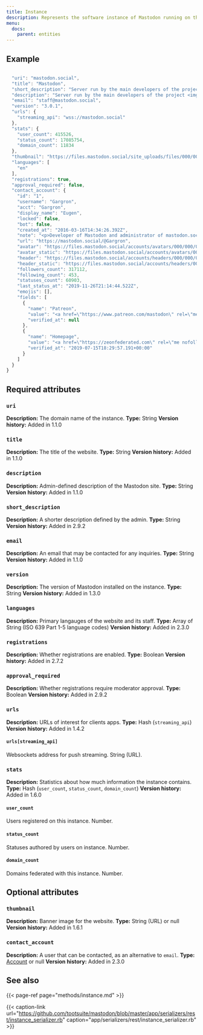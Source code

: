 ```yaml
---
title: Instance
description: Represents the software instance of Mastodon running on this domain.
menu:
  docs:
    parent: entities
---
```


## Example

```javascript

  "uri": "mastodon.social",
  "title": "Mastodon",
  "short_description": "Server run by the main developers of the project <img draggable=\"false\" alt=\"🐘\" class=\"emojione\" src=\"https://mastodon.social/emoji/1f418.svg\" /> It is not focused on any particular niche interest - everyone is welcome as long as you follow our code of conduct!",
  "description": "Server run by the main developers of the project <img draggable=\"false\" alt=\"🐘\" class=\"emojione\" src=\"https://mastodon.social/emoji/1f418.svg\" /> It is not focused on any particular niche interest - everyone is welcome as long as you follow our code of conduct!",
  "email": "staff@mastodon.social",
  "version": "3.0.1",
  "urls": {
    "streaming_api": "wss://mastodon.social"
  },
  "stats": {
    "user_count": 415526,
    "status_count": 17085754,
    "domain_count": 11834
  },
  "thumbnail": "https://files.mastodon.social/site_uploads/files/000/000/001/original/vlcsnap-2018-08-27-16h43m11s127.png",
  "languages": [
    "en"
  ],
  "registrations": true,
  "approval_required": false,
  "contact_account": {
    "id": "1",
    "username": "Gargron",
    "acct": "Gargron",
    "display_name": "Eugen",
    "locked": false,
    "bot": false,
    "created_at": "2016-03-16T14:34:26.392Z",
    "note": "<p>Developer of Mastodon and administrator of mastodon.social. I post service announcements, development updates, and personal stuff.</p>",
    "url": "https://mastodon.social/@Gargron",
    "avatar": "https://files.mastodon.social/accounts/avatars/000/000/001/original/d96d39a0abb45b92.jpg",
    "avatar_static": "https://files.mastodon.social/accounts/avatars/000/000/001/original/d96d39a0abb45b92.jpg",
    "header": "https://files.mastodon.social/accounts/headers/000/000/001/original/c91b871f294ea63e.png",
    "header_static": "https://files.mastodon.social/accounts/headers/000/000/001/original/c91b871f294ea63e.png",
    "followers_count": 317112,
    "following_count": 453,
    "statuses_count": 60903,
    "last_status_at": "2019-11-26T21:14:44.522Z",
    "emojis": [],
    "fields": [
      {
        "name": "Patreon",
        "value": "<a href=\"https://www.patreon.com/mastodon\" rel=\"me nofollow noopener noreferrer\" target=\"_blank\"><span class=\"invisible\">https://www.</span><span class=\"\">patreon.com/mastodon</span><span class=\"invisible\"></span></a>",
        "verified_at": null
      },
      {
        "name": "Homepage",
        "value": "<a href=\"https://zeonfederated.com\" rel=\"me nofollow noopener noreferrer\" target=\"_blank\"><span class=\"invisible\">https://</span><span class=\"\">zeonfederated.com</span><span class=\"invisible\"></span></a>",
        "verified_at": "2019-07-15T18:29:57.191+00:00"
      }
    ]
  }
}
```

## Required attributes

### `uri`

**Description:** The domain name of the instance.
**Type:** String
**Version history:** Added in 1.1.0

### `title`

**Description:** The title of the website.
**Type:** String
**Version history:** Added in 1.1.0

### `description`

**Description:** Admin-defined description of the Mastodon site.
**Type:** String
**Version history:** Added in 1.1.0

### `short_description`

**Description:** A shorter description defined by the admin.
**Type:** String
**Version history:** Added in 2.9.2

### `email`

**Description:** An email that may be contacted for any inquiries.
**Type:** String
**Version history:** Added in 1.1.0

### `version`

**Description:** The version of Mastodon installed on the instance.
**Type:** String
**Version history:** Added in 1.3.0

### `languages`

**Description:** Primary langauges of the website and its staff.
**Type:** Array of String \(ISO 639 Part 1-5 language codes\)
**Version history:** Added in 2.3.0

### `registrations`

**Description:** Whether registrations are enabled.
**Type:** Boolean
**Version history:** Added in 2.7.2

### `approval_required`

**Description:** Whether registrations require moderator approval.
**Type:** Boolean
**Version history:** Added in 2.9.2

### `urls`

**Description:** URLs of interest for clients apps.
**Type:** Hash \(`streaming_api`\)
**Version history:** Added in 1.4.2

#### `urls[streaming_api]`

Websockets address for push streaming. String \(URL\).

### `stats`

**Description:** Statistics about how much information the instance contains.
**Type:** Hash \(`user_count`, `status_count`, `domain_count`\)
**Version history:** Added in 1.6.0

#### `user_count`

Users registered on this instance. Number.

#### `status_count`

Statuses authored by users on instance. Number.

#### `domain_count`

Domains federated with this instance. Number.

## Optional attributes

### `thumbnail`

**Description:** Banner image for the website.
**Type:** String \(URL\) or null
**Version history:** Added in 1.6.1

### `contact_account`

**Description:** A user that can be contacted, as an alternative to `email`.
**Type:** [Account](account.md) or null
**Version history:** Added in 2.3.0

## See also

{{< page-ref page="methods/instance.md" >}}

{{< caption-link url="https://github.com/tootsuite/mastodon/blob/master/app/serializers/rest/instance_serializer.rb" caption="app/serializers/rest/instance\_serializer.rb" >}}



